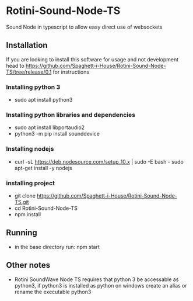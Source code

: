 # Rotini-Sound-Node-TS
Sound Node in typescript to allow easy direct use of websockets

## Installation
If you are looking to install this software for usage and not development head to https://github.com/Spaghett-i-House/Rotini-Sound-Node-TS/tree/release/0.1 for instructions


### Installing python 3
- sudo apt install python3
### Installing python libraries and dependencies
- sudo apt install libportaudio2
- python3 -m pip install sounddevice

### Installing nodejs
- curl -sL https://deb.nodesource.com/setup_10.x | sudo -E bash -
sudo apt-get install -y nodejs

### installing project
- git clone https://github.com/Spaghett-i-House/Rotini-Sound-Node-TS.git
- cd Rotini-Sound-Node-TS
- npm install

## Running
- in the base directory run: npm start

## Other notes
- Rotini SoundWave Node TS requires that python 3 be accessable as python3, if python3 is installed as python on windows create an alias or rename the executable python3